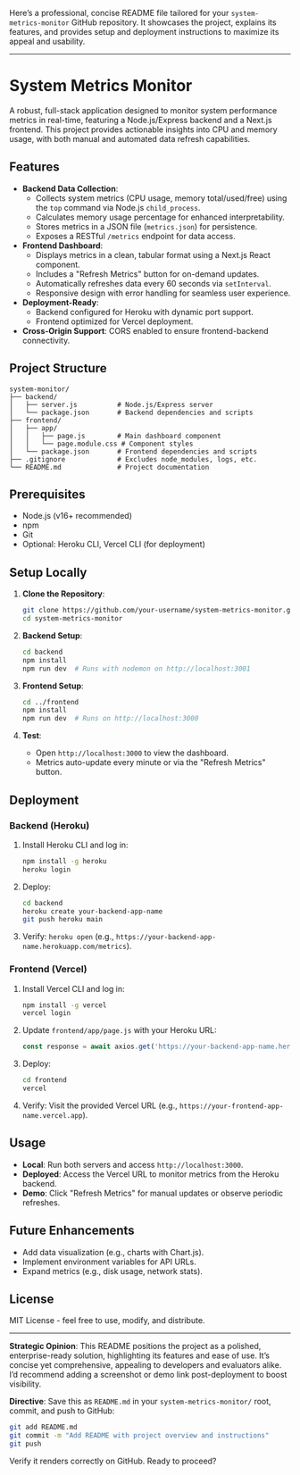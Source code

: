 Here’s a professional, concise README file tailored for your `system-metrics-monitor` GitHub repository. It showcases the project, explains its features, and provides setup and deployment instructions to maximize its appeal and usability.

---

# System Metrics Monitor

A robust, full-stack application designed to monitor system performance metrics in real-time, featuring a Node.js/Express backend and a Next.js frontend. This project provides actionable insights into CPU and memory usage, with both manual and automated data refresh capabilities.

## Features
- **Backend Data Collection**:
  - Collects system metrics (CPU usage, memory total/used/free) using the `top` command via Node.js `child_process`.
  - Calculates memory usage percentage for enhanced interpretability.
  - Stores metrics in a JSON file (`metrics.json`) for persistence.
  - Exposes a RESTful `/metrics` endpoint for data access.
- **Frontend Dashboard**:
  - Displays metrics in a clean, tabular format using a Next.js React component.
  - Includes a "Refresh Metrics" button for on-demand updates.
  - Automatically refreshes data every 60 seconds via `setInterval`.
  - Responsive design with error handling for seamless user experience.
- **Deployment-Ready**:
  - Backend configured for Heroku with dynamic port support.
  - Frontend optimized for Vercel deployment.
- **Cross-Origin Support**: CORS enabled to ensure frontend-backend connectivity.

## Project Structure
```
system-monitor/
├── backend/
│   ├── server.js          # Node.js/Express server
│   └── package.json       # Backend dependencies and scripts
├── frontend/
│   ├── app/
│   │   ├── page.js        # Main dashboard component
│   │   └── page.module.css # Component styles
│   └── package.json       # Frontend dependencies and scripts
├── .gitignore             # Excludes node_modules, logs, etc.
└── README.md              # Project documentation
```

## Prerequisites
- Node.js (v16+ recommended)
- npm
- Git
- Optional: Heroku CLI, Vercel CLI (for deployment)

## Setup Locally
1. **Clone the Repository**:
   ```bash
   git clone https://github.com/your-username/system-metrics-monitor.git
   cd system-metrics-monitor
   ```

2. **Backend Setup**:
   ```bash
   cd backend
   npm install
   npm run dev  # Runs with nodemon on http://localhost:3001
   ```

3. **Frontend Setup**:
   ```bash
   cd ../frontend
   npm install
   npm run dev  # Runs on http://localhost:3000
   ```

4. **Test**:
   - Open `http://localhost:3000` to view the dashboard.
   - Metrics auto-update every minute or via the "Refresh Metrics" button.

## Deployment
### Backend (Heroku)
1. Install Heroku CLI and log in:
   ```bash
   npm install -g heroku
   heroku login
   ```
2. Deploy:
   ```bash
   cd backend
   heroku create your-backend-app-name
   git push heroku main
   ```
3. Verify: `heroku open` (e.g., `https://your-backend-app-name.herokuapp.com/metrics`).

### Frontend (Vercel)
1. Install Vercel CLI and log in:
   ```bash
   npm install -g vercel
   vercel login
   ```
2. Update `frontend/app/page.js` with your Heroku URL:
   ```javascript
   const response = await axios.get('https://your-backend-app-name.herokuapp.com/metrics');
   ```
3. Deploy:
   ```bash
   cd frontend
   vercel
   ```
4. Verify: Visit the provided Vercel URL (e.g., `https://your-frontend-app-name.vercel.app`).

## Usage
- **Local**: Run both servers and access `http://localhost:3000`.
- **Deployed**: Access the Vercel URL to monitor metrics from the Heroku backend.
- **Demo**: Click "Refresh Metrics" for manual updates or observe periodic refreshes.

## Future Enhancements
- Add data visualization (e.g., charts with Chart.js).
- Implement environment variables for API URLs.
- Expand metrics (e.g., disk usage, network stats).

## License
MIT License - feel free to use, modify, and distribute.

---

**Strategic Opinion**: This README positions the project as a polished, enterprise-ready solution, highlighting its features and ease of use. It’s concise yet comprehensive, appealing to developers and evaluators alike. I’d recommend adding a screenshot or demo link post-deployment to boost visibility.

**Directive**: Save this as `README.md` in your `system-metrics-monitor/` root, commit, and push to GitHub:
```bash
git add README.md
git commit -m "Add README with project overview and instructions"
git push
```
Verify it renders correctly on GitHub. Ready to proceed?